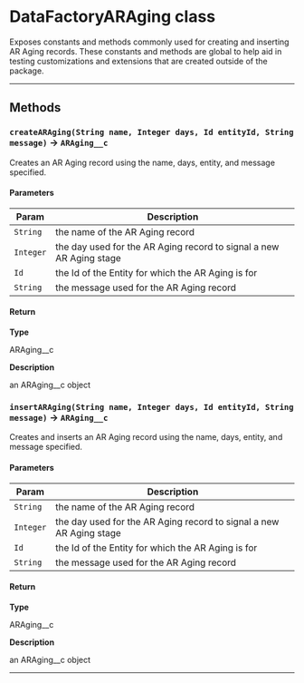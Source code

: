 # DataFactoryARAging class

Exposes constants and methods commonly used for creating and inserting AR Aging records. These constants and methods are global to help aid in testing customizations and extensions that are created outside of the package.

---
## Methods
### `createARAging(String name, Integer days, Id entityId, String message)` → `ARAging__c`

Creates an AR Aging record using the name, days, entity, and message specified.

#### Parameters
|Param|Description|
|-----|-----------|
|`String` |  the name of the AR Aging record |
|`Integer` |  the day used for the AR Aging record to signal a new AR Aging stage |
|`Id` |  the Id of the Entity for which the AR Aging is for |
|`String` |  the message used for the AR Aging record |

#### Return

**Type**

ARAging__c

**Description**

an ARAging__c object

### `insertARAging(String name, Integer days, Id entityId, String message)` → `ARAging__c`

Creates and inserts an AR Aging record using the name, days, entity, and message specified.

#### Parameters
|Param|Description|
|-----|-----------|
|`String` |  the name of the AR Aging record |
|`Integer` |  the day used for the AR Aging record to signal a new AR Aging stage |
|`Id` |  the Id of the Entity for which the AR Aging is for |
|`String` |  the message used for the AR Aging record |

#### Return

**Type**

ARAging__c

**Description**

an ARAging__c object

---
